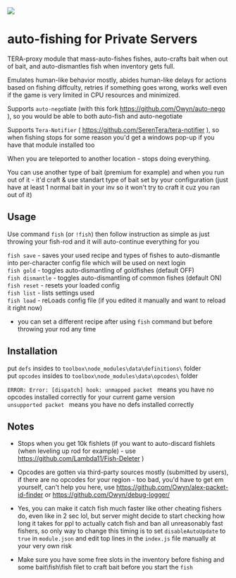 <img src=http://u.cubeupload.com/Owyn/lemmefish.jpg>

# auto-fishing for Private Servers
TERA-proxy module that mass-auto-fishes fishes, auto-crafts bait when out of bait, and auto-dismantles fish when inventory gets full.

Emulates human-like behavior mostly, abides human-like delays for actions based on fishing diffculty, retries if something goes wrong, works well even if the game is very limited in CPU resources and minimized.

Supports `auto-nego`tiate (with this fork https://github.com/Owyn/auto-nego ), so you would be able to both auto-fish and auto-negotiate

Supports `Tera-Notifier` ( https://github.com/SerenTera/tera-notifier ), so when fishing stops for some reason you'd get a windows pop-up if you have that module installed too

When you are teleported to another location - stops doing everything.

You can use another type of bait (premium for example) and when you run out of it - it'd craft & use standart type of bait set by your configuration (just have at least 1 normal bait in your inv so it won't try to craft it cuz you ran out of it)


## Usage
Use command `fish` (or `!fish`) then follow instruction as simple as just throwing your fish-rod and it will auto-continue everything for you

`fish save` - saves your used recipe and types of fishes to auto-dismantle into per-character config file which will be used on next login  
`fish gold` - toggles auto-dismantling of goldfishes (default OFF)  
`fish dismantle` - toggles auto-dismantling of common fishes (default ON)  
`fish reset` - resets your loaded config  
`fish list` - lists settings used  
`fish load` - reLoads config file (if you edited it manually and want to reload it right now)  

- you can set a different recipe after using `fish` command but before throwing your rod any time


## Installation
put `defs` insides to `toolbox\node_modules\data\definitions\` folder  
put `opcodes` insides to `toolbox\node_modules\data\opcodes\` folder

`ERROR: Error: [dispatch] hook: unmapped packet ` means you have no opcodes installed correctly for your current game version  
`unsupported packet ` means you have no defs installed correctly  


## Notes

- Stops when you get 10k fishlets (if you want to auto-discard fishlets (when leveling up rod for example) - use https://github.com/Lambda11/Fish-Deleter )

- Opcodes are gotten via third-party sources mostly (submitted by users), if there are no opcodes for your region - too bad, you'd have to get em yourself, can't help you here, use https://github.com/Owyn/alex-packet-id-finder or https://github.com/Owyn/debug-logger/

- Yes, you can make it catch fish much faster like other cheating fishers do, even like in 2 sec lol, but server might decide to start checking how long it takes for ppl to actually catch  fish and ban all unreasonably fast fishers, so only way to change this timing is to set `disableAutoUpdate` to `true` in `module.json` and edit top lines in the `index.js` file manually at your very own risk

- Make sure you have some free slots in the inventory before fishing and some bait\fish\fish filet to craft bait before you start the `fish`
